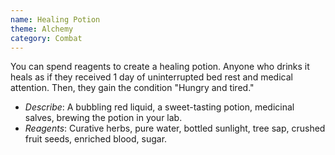 ```yaml
---
name: Healing Potion
theme: Alchemy
category: Combat
---
```


You can spend reagents to create a healing potion. Anyone who drinks it heals as if they received 1 day of uninterrupted bed rest and medical attention. Then, they gain the condition "Hungry and tired." 

* *Describe*: A bubbling red liquid, a sweet-tasting potion, medicinal salves, brewing the potion in your lab. 
* *Reagents*: Curative herbs, pure water, bottled sunlight, tree sap, crushed fruit seeds, enriched blood, sugar.